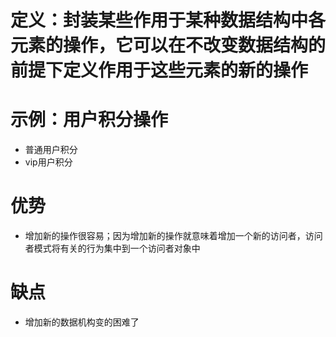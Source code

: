 
# 定义：封装某些作用于某种数据结构中各元素的操作，它可以在不改变数据结构的前提下定义作用于这些元素的新的操作

# 示例：用户积分操作
- 普通用户积分
- vip用户积分

# 优势
- 增加新的操作很容易；因为增加新的操作就意味着增加一个新的访问者，访问者模式将有关的行为集中到一个访问者对象中

# 缺点
- 增加新的数据机构变的困难了
